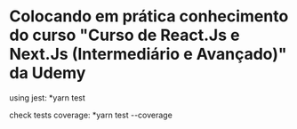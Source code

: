 # Colocando em prática conhecimento do curso "Curso de React.Js e Next.Js (Intermediário e Avançado)" da Udemy

using jest:
\*yarn test

check tests coverage:
\*yarn test --coverage

